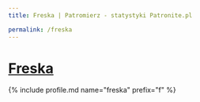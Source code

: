 ```yaml
---
title: Freska | Patromierz - statystyki Patronite.pl

permalink: /freska
---
```


# [Freska](https://patronite.pl/freska)

{% include profile.md name="freska" prefix="f" %}

